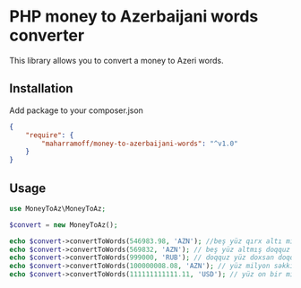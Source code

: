 # PHP money to Azerbaijani words converter

This library allows you to convert a money to Azeri words.

## Installation

Add package to your composer.json

```json
{
    "require": {
        "maharramoff/money-to-azerbaijani-words": "^v1.0"
    }
}
```


## Usage

```php
use MoneyToAz\MoneyToAz;

$convert = new MoneyToAz();

echo $convert->convertToWords(546983.98, 'AZN'); //beş yüz qırx altı min doqquz yüz səksən üç manat, doxsan səkkiz qəpik
echo $convert->convertToWords(569832, 'AZN'); // beş yüz altmış doqquz min səkkiz yüz otuz iki manat
echo $convert->convertToWords(999000, 'RUB'); // doqquz yüz doxsan doqquz min rubl
echo $convert->convertToWords(100000008.08, 'AZN'); // yüz milyon səkkiz manat, səkkiz qəpik
echo $convert->convertToWords(111111111111.11, 'USD'); // yüz on bir milyard yüz on bir milyon yüz on bir min yüz on bir dollar, on bir sent
```
